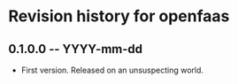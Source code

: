 # Revision history for openfaas

## 0.1.0.0 -- YYYY-mm-dd

* First version. Released on an unsuspecting world.
